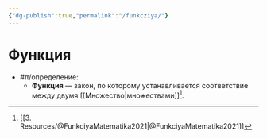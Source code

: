 ```yaml
---
{"dg-publish":true,"permalink":"/funkcziya/"}
---
```



# Функция

- #π/определение:
	- **Функция** — закон, по которому устанавливается соответствие между двумя [[Множество\|множествами]][^1].

[^1]: [[3. Resources/@FunkciyaMatematika2021\|@FunkciyaMatematika2021]]
